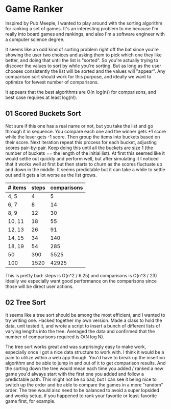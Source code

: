 # Game Ranker

Inspired by Pub Meeple, I wanted to play around with the sorting algorithm for ranking a set of games.
It's an interesting problem to me because I'm really into board games and rankings, and also I'm a
software engineer with a computer science degree.

It seems like an odd kind of sorting problem right off the bat since you're showing the user two choices
and asking them to pick which one they like better, and doing that until the list is "sorted". So you're
actually trying to discover the values to sort by while you're sorting. But as long as the user chooses 
consistently the list will be sorted and the values will "appear". Any comparison sort should work for
this purpose, and ideally we want to optimize for fewest number of comparisons.

It appears that the best algorithms are O(n log(n)) for comparisons, and best case requires at least log(n!).

## 01 Scored Buckets Sort

Not sure if this one has a real name or not, but you take the list and go through it in sequence. You compare each one
and the winner gets +1 score while the loser gets -1 score. Then group the items into buckets based on their score.
Next iteration repeat this process for each bucket, adjusting scores pair-by-pair. Keep doing this until all the buckets
are size 1 (the number of buckets == the length of the initial list). At first this seemed like it would settle out
quickly and perform well, but after simulating it I noticed that it works well at first but then starts to churn as the
scores fluctuate up and down in the middle. It seems predictable but it can take a while to settle out and it gets a lot
worse as the list grows.

| # items | steps | comparisons |
|---------|-------|-------------|
| 4, 5 | 4 | 5 |
| 6, 7 | 8 | 14 |
| 8, 9 | 12 | 30 |
| 10, 11 | 18 | 55 |
| 12, 13 | 26 | 91 |
| 14, 15 |  34 | 140 |
| 18, 19 | 54 | 285 |
| 50 | 390 | 5525 |
| 100 | 1520 | 42925 |

This is pretty bad: steps is O(n^2 / 6.25) and comparisons is O(n^3 / 23)
Ideally we especially want good performance on the comparisons since those will be direct user actions.

## 02 Tree Sort

It seems like a tree sort should be among the most efficient, and I wanted to try writing one. Hacked together
my own version. Made a class to hold the data, unit tested it, and wrote a script to insert
a bunch of different lists of varying lengths into the tree. Averaged the data and confirmed
that the number of comparisons required is O(N log N).

The tree sort works great and was surprisingly easy to make work, especially once I got a nice data structure
to work with. I think it would be a pain to utilize within a web app though. You'd have to break up the insertion
algorithm and be able to jump in and out of it to get comparison results. And the sorting down the tree would mean
each time you added / ranked a new game you'd always start with the first one you added and follow a predictable path.
This might not be so bad, but I can see it being nice to switch up the order and be able to compare the games in a 
more "random" order. The tree would also need to be balanced to avoid a super lopsided and wonky setup, if you happened
to rank your favorite or least-favorite game first, for example.

